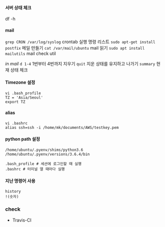 
#### 서버 상태 체크
df -h


#### mail
`grep CRON /var/log/syslog` crontab 실행 명령 리스트
`sudo apt-get install postfix` 메일 만들기
`cat /var/mail/ubuntu` mail 읽기
`sudo apt install mailutils` mail check util

*in mail*
`d 1-4` 1번부터 4번까지 지우기
`quit` 지운 상태를 유지하고 나가기
`summary` 현재 상태 체크

#### Timezone  설정
```
vi .bash_profile
TZ = 'Asia/Seoul'
export TZ
```
#### alias
```
vi .bashrc
alias ssh=ssh -i /home/mk/documents/AWS/testkey.pem
```

#### python path 설정
```
/home/ubuntu/.pyenv/shims/python3.6
/home/ubuntu/.pyenv/versions/3.6.4/bin
```

```
.bash_profile # 세션에 로그인할 때 실행
.bashrc # 터미널 열 때마다 실행
```
#### 지난 명령어 사용
```
history
!(숫자)
```

### check
- Travis-CI
